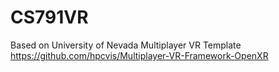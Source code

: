 # CS791VR

Based on University of Nevada Multiplayer VR Template
https://github.com/hpcvis/Multiplayer-VR-Framework-OpenXR


